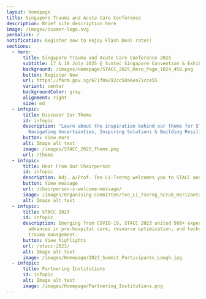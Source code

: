 ```yaml
---
layout: homepage
title: Singapore Trauma and Acute Care Conference
description: Brief site description here
image: /images/isomer-logo.svg
permalink: /
notification: Register now to enjoy Flash Deal rates!
sections:
  - hero:
      title: Singapore Trauma and Acute Care Conference 2025
      subtitle: 17 & 18 July 2025 @ Suntec Singapore Convention & Exhibition Centre
      background: /images/Homepage/STACC_2025_Hero_Page_1024_450.png
      button: Register Now
      url: https://form.gov.sg/671f0a292cc50a6ea71cce55
      variant: center
      backgroundColor: gray
      alignment: right
      size: md
  - infopic:
      title: Discover Our Theme
      id: infopic
      description: "Learn about the inspiration behind our theme for STACC 2025:
        Navigating Uncertainties, Inspiring Solutions & Building Resilience"
      button: View more
      alt: Image alt text
      image: /images/STACC_2025_Theme.png
      url: /theme
  - infopic:
      title: Hear From Our Chairperson
      id: infopic
      description: Adj. A/Prof. Teo Li-Tserng welcomes you to STACC and Singapore!
      button: View message
      url: /chairperson-s-welcome-message/
      image: /images/Organising Committee/Teo_Li_Tserng_Scrub_Horizontal.jpg
      alt: Image alt text
  - infopic:
      title: STACC 2023
      id: infopic
      description: Emerging from COVID-19, STACC 2023 united 500+ experts to share
        advances in pre-hospital care, resource optimization, and technology in
        trauma management.
      button: View highlights
      url: /stacc-2023/
      alt: Image alt text
      image: /images/Homepage/2023_Summit_Participants_Laugh.jpg
  - infopic:
      title: Partnering Institutions
      id: infopic
      alt: Image alt text
      image: /images/Homepage/Partnering_Institutions.png
---
```

